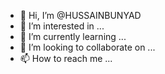 - 👋 Hi, I’m @HUSSAINBUNYAD
- 👀 I’m interested in ...
- 🌱 I’m currently learning ...
- 💞️ I’m looking to collaborate on ...
- 📫 How to reach me ...

<!---
HUSSAINBUNYAD/HUSSAINBUNYAD is a ✨ special ✨ repository because its `README.md` (this file) appears on your GitHub profile.
You can click the Preview link to take a look at your changes.
--->
